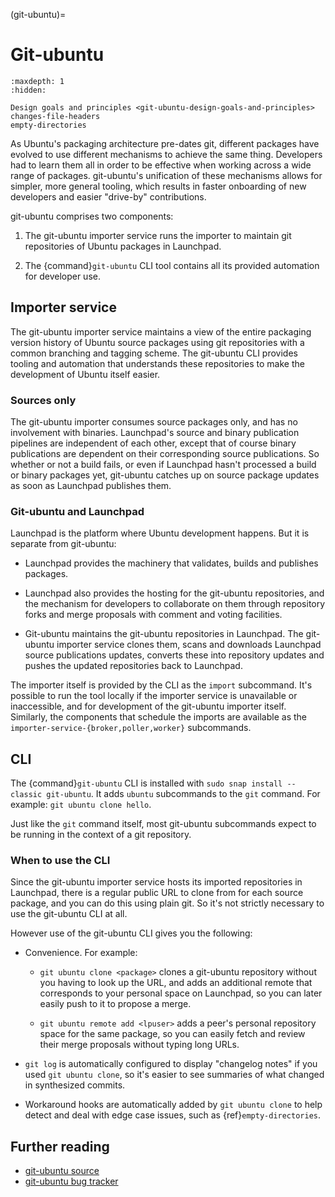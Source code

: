 (git-ubuntu)=
# Git-ubuntu

```{toctree}
:maxdepth: 1
:hidden:

Design goals and principles <git-ubuntu-design-goals-and-principles>
changes-file-headers
empty-directories
```

As Ubuntu's packaging architecture pre-dates git, different packages have
evolved to use different mechanisms to achieve the same thing. Developers had
to learn them all in order to be effective when working across a wide range of
packages. git-ubuntu's unification of these mechanisms allows for simpler, more
general tooling, which results in faster onboarding of new developers and
easier "drive-by" contributions.

git-ubuntu comprises two components:

1. The git-ubuntu importer service runs the importer to maintain git
repositories of Ubuntu packages in Launchpad.

1. The {command}`git-ubuntu` CLI tool contains all its provided automation for developer
use.


## Importer service

The git-ubuntu importer service maintains a view of the entire packaging
version history of Ubuntu source packages using git repositories with a common
branching and tagging scheme. The git-ubuntu CLI provides tooling and
automation that understands these repositories to make the development of
Ubuntu itself easier.


### Sources only

The git-ubuntu importer consumes source packages only, and has no involvement
with binaries. Launchpad's source and binary publication pipelines are
independent of each other, except that of course binary publications are
dependent on their corresponding source publications. So whether or not a build
fails, or even if Launchpad hasn't processed a build or binary packages yet,
git-ubuntu catches up on source package updates as soon as Launchpad publishes
them.


### Git-ubuntu and Launchpad

Launchpad is the platform where Ubuntu development happens. But it is separate
from git-ubuntu:

* Launchpad provides the machinery that validates, builds and publishes
  packages.

* Launchpad also provides the hosting for the git-ubuntu repositories, and the
  mechanism for developers to collaborate on them through repository forks and
  merge proposals with comment and voting facilities.

* Git-ubuntu maintains the git-ubuntu repositories in Launchpad. The git-ubuntu
  importer service clones them, scans and downloads Launchpad source
  publications updates, converts these into repository updates and pushes the
  updated repositories back to Launchpad.

The importer itself is provided by the CLI as the `import` subcommand. It's
possible to run the tool locally if the importer service is unavailable or
inaccessible, and for development of the git-ubuntu importer itself. Similarly,
the components that schedule the imports are available as the
`importer-service-{broker,poller,worker}` subcommands.


## CLI

The {command}`git-ubuntu` CLI is installed with `sudo snap install --classic git-ubuntu`. It adds `ubuntu` subcommands to the `git` command. For example: `git ubuntu clone hello`.

Just like the `git` command itself, most git-ubuntu subcommands expect to be
running in the context of a git repository.


### When to use the CLI

Since the git-ubuntu importer service hosts its imported repositories in
Launchpad, there is a regular public URL to clone from for each source package,
and you can do this using plain git. So it's not strictly necessary to use the
git-ubuntu CLI at all.

However use of the git-ubuntu CLI gives you the following:

* Convenience. For example:

  * `git ubuntu clone <package>` clones a git-ubuntu repository without you
    having to look up the URL, and adds an additional remote that corresponds
    to your personal space on Launchpad, so you can later easily push to it to
    propose a merge.

  * `git ubuntu remote add <lpuser>` adds a peer's personal repository space
    for the same package, so you can easily fetch and review their merge
    proposals without typing long URLs.

* `git log` is automatically configured to display "changelog notes" if you
  used `git ubuntu clone`, so it's easier to see summaries of what changed
  in synthesized commits.

* Workaround hooks are automatically added by `git ubuntu clone` to help
  detect and deal with edge case issues, such as
  {ref}`empty-directories`.


## Further reading

* [git-ubuntu source](https://git.launchpad.net/git-ubuntu)
* [git-ubuntu bug tracker](https://bugs.launchpad.net/git-ubuntu/)
